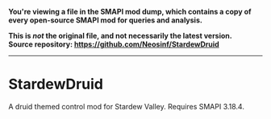 **You're viewing a file in the SMAPI mod dump, which contains a copy of every open-source SMAPI mod
for queries and analysis.**

**This is _not_ the original file, and not necessarily the latest version.**  
**Source repository: https://github.com/Neosinf/StardewDruid**

----

# StardewDruid
A druid themed control mod for Stardew Valley.
Requires SMAPI 3.18.4.
